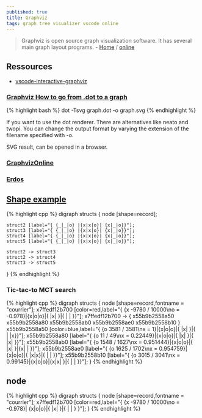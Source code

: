 ```yaml
---
published: true
title: Graphviz
tags: graph tree visualizer vscode online
---
```

> Graphviz is open source graph visualization software. It has several main graph layout programs. - [Home](https://graphviz.org) / [online](http://viz-js.com/)

## Ressources
- [vscode-interactive-graphviz](https://github.com/tintinweb/vscode-interactive-graphviz)

### [Graphviz How to go from .dot to a graph](http://stackoverflow.com/questions/1494492/ddg#1494495)

{% highlight bash %}
dot -Tsvg graph.dot -o graph.svg
{% endhighlight %}

If you want to use the dot renderer. There are alternatives like neato and twopi.
You can change the output format by varying the extension of the filename specified with -o.

SVG result, can be opened in a browser.


### [GraphvizOnline](https://dreampuf.github.io/GraphvizOnline/)

### [Erdos](http://sandbox.kidstrythisathome.com/erdos/)

## [Shape example](https://graphviz.gitlab.io/_pages/doc/info/shapes.html)

{% highlight cpp %}
 digraph structs { 
    node [shape=record];

    struct2 [label="{ {_|_|o} |{x|x|o}| {x|_|o}}"];
    struct3 [label="{ {_|_|o} |{x|x|o}| {x|_|o}}"];
    struct4 [label="{ {_|_|o} |{x|x|o}| {x|_|o}}"];
    struct5 [label="{ {_|_|o} |{x|x|o}| {x|_|o}}"];

    struct2 -> struct3
    struct2 -> struct4
    struct3 -> struct5
 }
{% endhighlight %}

### Tic-tac-to MCT search
{% highlight cpp %}
digraph structs { node [shape=record,fontname = "courrier"];
x7ffedf12b700 [color=red,label="{ {x -9780 / 10000\no = -0.978}|{x|o|o}|{ |x| }|{ | | }}"];
x7ffedf12b700 -> { x55b9b2558a50 x55b9b2558a80 x55b9b2558ab0 x55b9b2558ae0 x55b9b2558b10  }
x55b9b2558a50 [color=blue,label="{ {o 3581 / 3581\nx = 1}|{x|o|o}|{ |x| }|{ | |x}}"];
x55b9b2558a80 [label="{ {o 11 / 49\nx = 0.22449}|{x|o|o}|{ |x| }|{ |x| }}"];
x55b9b2558ab0 [label="{ {o 1548 / 1627\nx = 0.951444}|{x|o|o}|{ |x| }|{x| | }}"];
x55b9b2558ae0 [label="{ {o 1625 / 1702\nx = 0.954759}|{x|o|o}|{ |x|x}|{ | | }}"];
x55b9b2558b10 [label="{ {o 3015 / 3041\nx = 0.99145}|{x|o|o}|{x|x| }|{ | | }}"];
}
{% endhighlight %}

## node
{% highlight cpp %}
digraph structs { node [shape=record,fontname = "courrier"];
x7ffedf12b700 [color=red,label="{ {x -9780 / 10000\no = -0.978}|
{x|o|o}|{ |x| }|{ | | }
}"];
}
{% endhighlight %}
